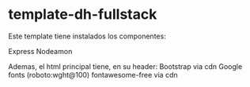 # template-dh-fullstack
Este template tiene instalados los componentes:

Express
Nodeamon


Ademas, el html principal tiene, en su header:
Bootstrap via cdn
Google fonts (roboto:wght@100)
fontawesome-free via cdn

